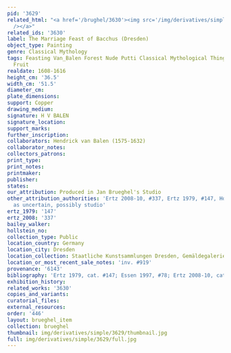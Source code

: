 ```yaml
---
pid: '3629'
related_html: "<a href='/brughel/3630'><img src='/img/derivatives/simple/3630/thumbnail.jpg'
  /></a>"
related_ids: '3630'
label: The Marriage Feast of Bacchus (Dresden)
object_type: Painting
genre: Classical Mythology
tags: Feasting Van_Balen Forest Nude Putti Classical Mythological Things Flowers Food
  Fruit
realdate: 1608-1616
height_cm: '36.5'
width_cm: '51.5'
diameter_cm: 
plate_dimensions: 
support: Copper
drawing_medium: 
signature: H V BALEN
signature_location: 
support_marks: 
further_inscription: 
collaborators: Hendrick van Balen (1575-1632)
collaborator_notes: 
collectors_patrons: 
print_type: 
print_notes: 
printmaker: 
publisher: 
states: 
our_attribution: Produced in Jan Brueghel's Studio
other_attribution_authorities: 'Ertz 2008-10, #337, Ertz 1979, #147, Honig database
  as uncertain, possibly studio'
ertz_1979: '147'
ertz_2008: '337'
bailey_walker: 
hollstein_no: 
collection_type: Public
location_country: Germany
location_city: Dresden
location_collection: Staatliche Kunstsammlungen Dresden, Gemäldegalerie Alte Meister
location_or_most_recent_sale_notes: 'inv. #919'
provenance: '6143'
bibliography: 'Ertz 1979, cat. #147; Essen 1997, #78; Ertz 2008-10, cat. #337'
exhibition_history: 
related_works: '3630'
copies_and_variants: 
curatorial_files: 
external_resources: 
order: '446'
layout: brueghel_item
collection: brueghel
thumbnail: img/derivatives/simple/3629/thumbnail.jpg
full: img/derivatives/simple/3629/full.jpg
---
```

